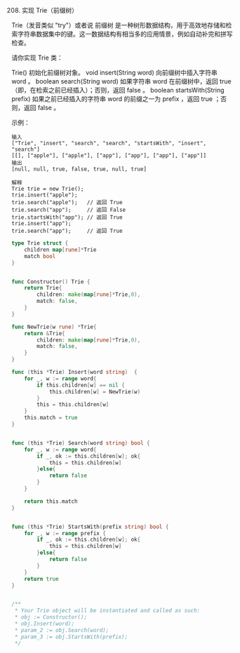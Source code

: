 208. 实现 Trie（前缀树）

Trie（发音类似 "try"）或者说 前缀树 是一种树形数据结构，用于高效地存储和检索字符串数据集中的键。这一数据结构有相当多的应用情景，例如自动补完和拼写检查。

请你实现 Trie 类：

Trie() 初始化前缀树对象。
void insert(String word) 向前缀树中插入字符串 word 。
boolean search(String word) 如果字符串 word 在前缀树中，返回 true（即，在检索之前已经插入）；否则，返回 false 。
boolean startsWith(String prefix) 如果之前已经插入的字符串 word 的前缀之一为 prefix ，返回 true ；否则，返回 false 。

示例：

```
输入
["Trie", "insert", "search", "search", "startsWith", "insert", "search"]
[[], ["apple"], ["apple"], ["app"], ["app"], ["app"], ["app"]]
输出
[null, null, true, false, true, null, true]

解释
Trie trie = new Trie();
trie.insert("apple");
trie.search("apple");   // 返回 True
trie.search("app");     // 返回 False
trie.startsWith("app"); // 返回 True
trie.insert("app");
trie.search("app");     // 返回 True
```









```go
type Trie struct {
    children map[rune]*Trie
    match bool
}


func Constructor() Trie {
    return Trie{
        children: make(map[rune]*Trie,0),
        match: false,
    }
}

func NewTrie(w rune) *Trie{
    return &Trie{
        children: make(map[rune]*Trie,0),
        match: false,
    }
}

func (this *Trie) Insert(word string)  {
    for _, w := range word{
        if this.children[w] == nil {
            this.children[w] = NewTrie(w)
        }
        this = this.children[w]
    }
    this.match = true
}


func (this *Trie) Search(word string) bool {
    for _, w := range word{
        if _, ok := this.children[w]; ok{
            this = this.children[w]
        }else{
            return false
        }
    }

    return this.match
}


func (this *Trie) StartsWith(prefix string) bool {
    for _, w := range prefix {
        if _, ok := this.children[w]; ok{
            this = this.children[w]
        }else{
            return false
        }
    }
    return true
}


/**
 * Your Trie object will be instantiated and called as such:
 * obj := Constructor();
 * obj.Insert(word);
 * param_2 := obj.Search(word);
 * param_3 := obj.StartsWith(prefix);
 */
```

